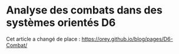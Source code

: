 # Analyse des combats dans des systèmes orientés D6

Cet article a changé de place : <https://orey.github.io/blog/pages/D6-Combat/>

